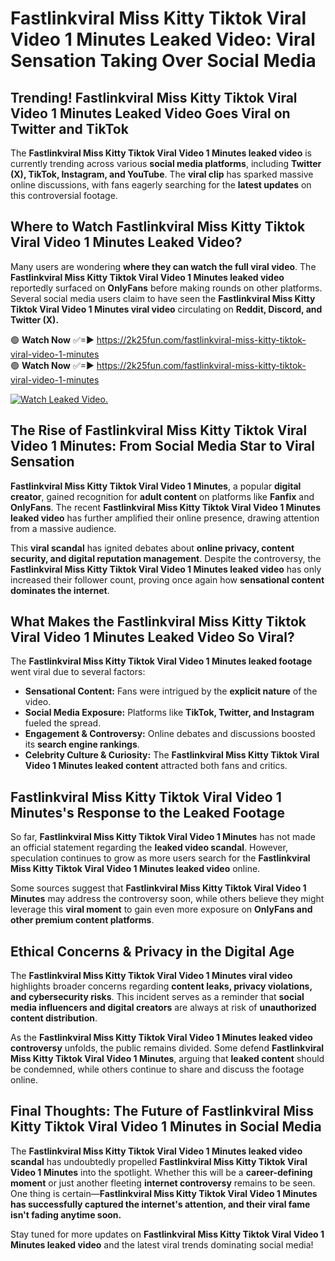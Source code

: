 # Fastlinkviral Miss Kitty Tiktok Viral Video 1 Minutes Leaked Video: Viral Sensation Taking Over Social Media

## **Trending! Fastlinkviral Miss Kitty Tiktok Viral Video 1 Minutes Leaked Video Goes Viral on Twitter and TikTok**
The **Fastlinkviral Miss Kitty Tiktok Viral Video 1 Minutes leaked video** is currently trending across various **social media platforms**, including **Twitter (X), TikTok, Instagram, and YouTube**. The **viral clip** has sparked massive online discussions, with fans eagerly searching for the **latest updates** on this controversial footage.

## **Where to Watch Fastlinkviral Miss Kitty Tiktok Viral Video 1 Minutes Leaked Video?**
Many users are wondering **where they can watch the full viral video**. The **Fastlinkviral Miss Kitty Tiktok Viral Video 1 Minutes leaked video** reportedly surfaced on **OnlyFans** before making rounds on other platforms. Several social media users claim to have seen the **Fastlinkviral Miss Kitty Tiktok Viral Video 1 Minutes viral video** circulating on **Reddit, Discord, and Twitter (X).**

🟢 **Watch Now** ✅=► https://2k25fun.com/fastlinkviral-miss-kitty-tiktok-viral-video-1-minutes  
🟢 **Watch Now** ✅=► https://2k25fun.com/fastlinkviral-miss-kitty-tiktok-viral-video-1-minutes  

[![Watch Leaked Video.](https://miro.medium.com/v2/resize:fit:828/format:webp/1*cilzJN44JGOrTw9NJCrNHA.gif "Watch Leaked Video")](https://2k25fun.com/fastlinkviral-miss-kitty-tiktok-viral-video-1-minutes)

## **The Rise of Fastlinkviral Miss Kitty Tiktok Viral Video 1 Minutes: From Social Media Star to Viral Sensation**
**Fastlinkviral Miss Kitty Tiktok Viral Video 1 Minutes**, a popular **digital creator**, gained recognition for **adult content** on platforms like **Fanfix** and **OnlyFans**. The recent **Fastlinkviral Miss Kitty Tiktok Viral Video 1 Minutes leaked video** has further amplified their online presence, drawing attention from a massive audience.

This **viral scandal** has ignited debates about **online privacy, content security, and digital reputation management**. Despite the controversy, the **Fastlinkviral Miss Kitty Tiktok Viral Video 1 Minutes leaked video** has only increased their follower count, proving once again how **sensational content dominates the internet**.

## **What Makes the Fastlinkviral Miss Kitty Tiktok Viral Video 1 Minutes Leaked Video So Viral?**
The **Fastlinkviral Miss Kitty Tiktok Viral Video 1 Minutes leaked footage** went viral due to several factors:
- **Sensational Content:** Fans were intrigued by the **explicit nature** of the video.
- **Social Media Exposure:** Platforms like **TikTok, Twitter, and Instagram** fueled the spread.
- **Engagement & Controversy:** Online debates and discussions boosted its **search engine rankings**.
- **Celebrity Culture & Curiosity:** The **Fastlinkviral Miss Kitty Tiktok Viral Video 1 Minutes leaked content** attracted both fans and critics.

## **Fastlinkviral Miss Kitty Tiktok Viral Video 1 Minutes's Response to the Leaked Footage**
So far, **Fastlinkviral Miss Kitty Tiktok Viral Video 1 Minutes** has not made an official statement regarding the **leaked video scandal**. However, speculation continues to grow as more users search for the **Fastlinkviral Miss Kitty Tiktok Viral Video 1 Minutes leaked video** online.

Some sources suggest that **Fastlinkviral Miss Kitty Tiktok Viral Video 1 Minutes** may address the controversy soon, while others believe they might leverage this **viral moment** to gain even more exposure on **OnlyFans and other premium content platforms**.

## **Ethical Concerns & Privacy in the Digital Age**
The **Fastlinkviral Miss Kitty Tiktok Viral Video 1 Minutes viral video** highlights broader concerns regarding **content leaks, privacy violations, and cybersecurity risks**. This incident serves as a reminder that **social media influencers and digital creators** are always at risk of **unauthorized content distribution**.

As the **Fastlinkviral Miss Kitty Tiktok Viral Video 1 Minutes leaked video controversy** unfolds, the public remains divided. Some defend **Fastlinkviral Miss Kitty Tiktok Viral Video 1 Minutes**, arguing that **leaked content** should be condemned, while others continue to share and discuss the footage online.

## **Final Thoughts: The Future of Fastlinkviral Miss Kitty Tiktok Viral Video 1 Minutes in Social Media**
The **Fastlinkviral Miss Kitty Tiktok Viral Video 1 Minutes leaked video scandal** has undoubtedly propelled **Fastlinkviral Miss Kitty Tiktok Viral Video 1 Minutes** into the spotlight. Whether this will be a **career-defining moment** or just another fleeting **internet controversy** remains to be seen. One thing is certain—**Fastlinkviral Miss Kitty Tiktok Viral Video 1 Minutes has successfully captured the internet's attention, and their viral fame isn't fading anytime soon.**

Stay tuned for more updates on **Fastlinkviral Miss Kitty Tiktok Viral Video 1 Minutes leaked video** and the latest viral trends dominating social media!